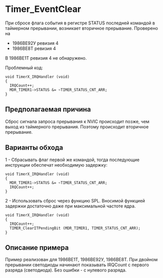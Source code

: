 ﻿# Timer_EventClear
При сбросе флага события в регистре STATUS последней командой в таймерном прерывании, возникает вторичное прерывание.  Проверено на 
  * 1986ВЕ92У ревизия 4
  * 1986ВЕ8Т ревизия 4

В 1986ВЕ1Т ревизия 4 не обнаружено.

Проблемный код:

    void TimerX_IRQHandler (void)  
    {
      IRQCount++;
      MDR_TIMER1->STATUS &= ~TIMER_STATUS_CNT_ARR;
    }

## Предполагаемая причина
Сброс сигнала запроса прерывания к NVIC происходит позже, чем выход из таймерного прерывания. Поэтому происходит вторичное прерывание.

## Варианты обхода

1 - Сбрасывать флаг первой же командой, тогда последующие инструкции обеспечат необходимую задержку:

    void TimerX_IRQHandler (void)  
    {
      MDR_TIMER1->STATUS &= ~TIMER_STATUS_CNT_ARR; 
      IRQCount++;  
    }

2 - Использовать сброс через функцию SPL. Вносимой функцией задержки достаточно даже при максимальной частоте ядра.

    void TimerX_IRQHandler (void)  
    {
      IRQCount++;
      TIMER_ClearITPendingBit (MDR_TIMER1, TIMER_STATUS_CNT_ARR);
    }

## Описание примера
Пример реализован для 1986ВЕ1Т, 1986ВЕ92У, 1986ВЕ8Т. При двойном прерывании светодиоды начинают показывать IRQCount с первого разряда (светодиода). Без ошибки - с нулевого разряда. 

